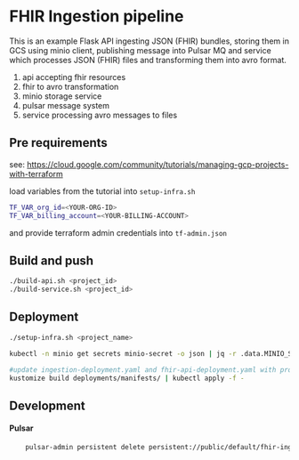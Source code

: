 FHIR Ingestion pipeline
=======================

This is an example Flask API ingesting JSON (FHIR) bundles, 
storing them in GCS using minio client, publishing message into Pulsar MQ and 
service which processes JSON (FHIR) files and transforming them into avro format.

1. api accepting fhir resources
2. fhir to avro transformation
3. minio storage service
4. pulsar message system
5. service processing avro messages to files

## Pre requirements

see: https://cloud.google.com/community/tutorials/managing-gcp-projects-with-terraform

load variables from the tutorial into `setup-infra.sh`
```bash
TF_VAR_org_id=<YOUR-ORG-ID>
TF_VAR_billing_account=<YOUR-BILLING-ACCOUNT>
```



and provide terraform admin credentials into `tf-admin.json`

## Build and push
```bash
./build-api.sh <project_id>
./build-service.sh <project_id>
```

## Deployment
```bash
./setup-infra.sh <project_name>

kubectl -n minio get secrets minio-secret -o json | jq -r .data.MINIO_SECRET_KEY | base64 -d

#update ingestion-deployment.yaml and fhir-api-deployment.yaml with proper <project_id> in image section
kustomize build deployments/manifests/ | kubectl apply -f -
```







## Development

#### Pulsar

```bash
    pulsar-admin persistent delete persistent://public/default/fhir-ingestion --force
```